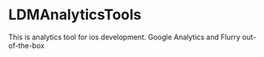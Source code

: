 LDMAnalyticsTools
=================

This is analytics tool for ios development. Google Analytics and Flurry out-of-the-box
